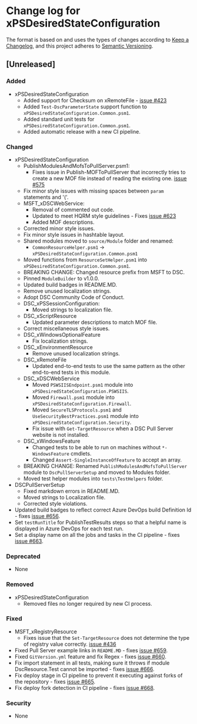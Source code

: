# Change log for xPSDesiredStateConfiguration

The format is based on and uses the types of changes according to [Keep a Changelog](https://keepachangelog.com/en/1.0.0/),
and this project adheres to [Semantic Versioning](https://semver.org/spec/v2.0.0.html).

## [Unreleased]

### Added

- xPSDesiredStateConfiguration
  - Added support for Checksum on xRemoteFile - [issue #423](https://github.com/PowerShell/PSDscResources/issues/423)
  - Added `Test-DscParameterState` support function to `xPSDesiredStateConfiguration.Common.psm1`.
  - Added standard unit tests for `xPSDesiredStateConfiguration.Common.psm1`.
  - Added automatic release with a new CI pipeline.

### Changed

- xPSDesiredStateConfiguration
  - PublishModulesAndMofsToPullServer.psm1:
    - Fixes issue in Publish-MOFToPullServer that incorrectly tries to create a
      new MOF file instead of reading the existing one.
      [issue #575](https://github.com/PowerShell/xPSDesiredStateConfiguration/issues/575)
  - Fix minor style issues with missing spaces between `param` statements and '('.
  - MSFT_xDSCWebService:
    - Removal of commented out code.
    - Updated to meet HQRM style guidelines - Fixes [issue #623](https://github.com/PowerShell/xPSDesiredStateConfiguration/issues/623)
    - Added MOF descriptions.
  - Corrected minor style issues.
  - Fix minor style issues in hashtable layout.
  - Shared modules moved to `source/Module` folder and renamed:
    - `CommonResourceHelper.psm1` -> `xPSDesiredStateConfiguration.Common.psm1`
  - Moved functions from `ResourceSetHelper.psm1` into
    `xPSDesiredStateConfiguration.Common.psm1`.
  - BREAKING CHANGE: Changed resource prefix from MSFT to DSC.
  - Pinned `ModuleBuilder` to v1.0.0.
  - Updated build badges in README.MD.
  - Remove unused localization strings.
  - Adopt DSC Community Code of Conduct.
  - DSC_xPSSessionConfiguration:
    - Moved strings to localization file.
  - DSC_xScriptResource
    - Updated parameter descriptions to match MOF file.
  - Correct miscellaneous style issues.
  - DSC_xWindowsOptionalFeature
    - Fix localization strings.
  - DSC_xEnvironmentResource
    - Remove unused localization strings.
  - DSC_xRemoteFile
    - Updated end-to-end tests to use the same pattern as the other end-to-end
      tests in this module.
  - DSC_xDSCWebService
    - Moved `PSWSIISEndpoint.psm1` module into `xPSDesiredStateConfiguration.PSWSIIS`.
    - Moved `Firewall.psm1` module into `xPSDesiredStateConfiguration.Firewall`.
    - Moved `SecureTLSProtocols.psm1` and `UseSecurityBestPractices.psm1` module
      into `xPSDesiredStateConfiguration.Security`.
    - Fix issue with `Get-TargetResource` when a DSC Pull Server website is not
      installed.
  - DSC_xWindowsFeature
    - Changed tests to be able to run on machines without `*-WindowsFeature` cmdlets.
    - Changed `Assert-SingleInstanceOfFeature` to accept an array.
  - BREAKING CHANGE: Renamed `PublishModulesAndMofsToPullServer` module to
    `DscPullServerSetup` and moved to Modules folder.
  - Moved test helper modules into `tests\TestHelpers` folder.
- DSCPullServerSetup
  - Fixed markdown errors in README.MD.
  - Moved strings to Localization file.
  - Corrected style violations.
- Updated build badges to reflect correct Azure DevOps build Definition Id - fixes
  [issue #656](https://github.com/PowerShell/xPSDesiredStateConfiguration/issues/656).
- Set `testRunTitle` for PublishTestResults steps so that a helpful name is
  displayed in Azure DevOps for each test run.
- Set a display name on all the jobs and tasks in the CI
  pipeline - fixes [issue #663](https://github.com/PowerShell/xPSDesiredStateConfiguration/issues/663).

### Deprecated

- None

### Removed

- xPSDesiredStateConfiguration
  - Removed files no longer required by new CI process.

### Fixed

- MSFT_xRegistryResource
  - Fixes issue that the `Set-TargetResource` does not determine
    the type of registry value correctly.
    [issue #436](https://github.com/dsccommunity/xPSDesiredStateConfiguration/issues/436)
- Fixed Pull Server example links in `README.MD` - fixes
  [issue #659](https://github.com/PowerShell/xPSDesiredStateConfiguration/issues/659).
- Fixed `GitVersion.yml` feature and fix Regex - fixes
  [issue #660](https://github.com/PowerShell/xPSDesiredStateConfiguration/issues/660).
- Fix import statement in all tests, making sure it throws if module
  DscResource.Test cannot be imported - fixes
  [issue #666](https://github.com/PowerShell/xPSDesiredStateConfiguration/issues/666).
- Fix deploy stage in CI pipeline to prevent it executing against forks
  of the repository - fixes [issue #665](https://github.com/PowerShell/xPSDesiredStateConfiguration/issues/665).
- Fix deploy fork detection in CI pipeline - fixes [issue #668](https://github.com/PowerShell/xPSDesiredStateConfiguration/issues/668).

### Security

- None
